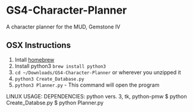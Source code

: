 # GS4-Character-Planner
A character planner for the MUD, Gemstone IV

## OSX Instructions
1. Intall [homebrew](http://brew.sh/)
2. Install python3 `brew install python3`
3. `cd ~/Downloads/GS4-Character-Planner` or wherever you unzipped it
4. `python3 Create_Database.py`
5. `python3 Planner.py` - This command will open the program

LINUX USAGE:
DEPENDENCIES: python vers. 3, tk, python-pmw
$ python Create_Databse.py
$ python Planner.py 

